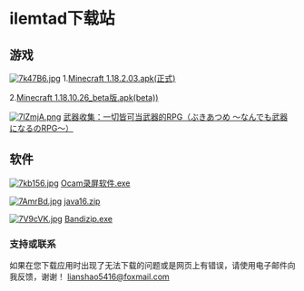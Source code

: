 # ilemtad下载站

## 游戏
[![7k47B6.jpg](https://s4.ax1x.com/2022/01/09/7k47B6.jpg)](https://imgtu.com/i/7k47B6)
1.[Minecraft 1.18.2.03.apk(正式)]( https://www.118pan.com/b1073101)

2.[Minecraft 1.18.10.26_beta版.apk(beta))](https://pan.bilnn.cn/api/v3/file/sourcejump/raPOG9te/UthvywQ7hTP0S79yGkdeakYm2SWNO5e-iveL9yIiMZc*)

[![7lZmjA.png](https://s4.ax1x.com/2022/01/13/7lZmjA.png)](https://imgtu.com/i/7lZmjA)
[武器收集：一切皆可当武器的RPG（ぶきあつめ ～なんでも武器になるのRPG～）](https://pan.bilnn.cn/api/v3/file/sourcejump/E58Ln5U9/Ln6mb4MQ-S5733pDVSjga1x6VIb5KptnLOCMdoCXrVE*)

## 软件
[![7kb156.jpg](https://s4.ax1x.com/2022/01/09/7kb156.jpg)](https://imgtu.com/i/7kb156)
[Ocam录屏软件.exe]( https://www.118pan.com/b1073105)

[![7AmrBd.jpg](https://s4.ax1x.com/2022/01/10/7AmrBd.jpg)](https://imgtu.com/i/7AmrBd)
[java16.zip](https://www.118pan.com/b1073127)

[![7V9cVK.jpg](https://s4.ax1x.com/2022/01/10/7V9cVK.jpg)](https://imgtu.com/i/7V9cVK)
[Bandizip.exe](https://action.118pan.com/b1073324)

### 支持或联系
如果在您下载应用时出现了无法下载的问题或是网页上有错误，请使用电子邮件向我反馈，谢谢！
lianshao5416@foxmail.com

